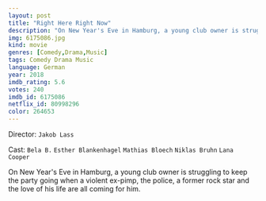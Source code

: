 ```yaml
---
layout: post
title: "Right Here Right Now"
description: "On New Year's Eve in Hamburg, a young club owner is struggling to keep the party going when a violent ex-pimp, the police, a former rock star and the love of his life are all coming for him..."
img: 6175086.jpg
kind: movie
genres: [Comedy,Drama,Music]
tags: Comedy Drama Music 
language: German
year: 2018
imdb_rating: 5.6
votes: 240
imdb_id: 6175086
netflix_id: 80998296
color: 264653
---
```

Director: `Jakob Lass`  

Cast: `Bela B.` `Esther Blankenhagel` `Mathias Bloech` `Niklas Bruhn` `Lana Cooper` 

On New Year's Eve in Hamburg, a young club owner is struggling to keep the party going when a violent ex-pimp, the police, a former rock star and the love of his life are all coming for him.